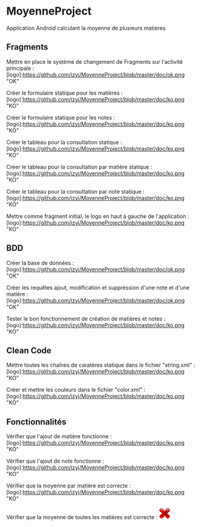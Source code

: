 # MoyenneProject
Application Android calculant la moyenne de plusieurs matieres


## Fragments

Mettre en place le système de changement de Fragments sur l'activité principale : [logo]:https://github.com/izyj/MoyenneProject/blob/master/doc/ok.png "OK"

Créer le formulaire statique pour les matières : [logo]:https://github.com/izyj/MoyenneProject/blob/master/doc/ko.png "KO"

Créer le formulaire statique pour les notes : [logo]:https://github.com/izyj/MoyenneProject/blob/master/doc/ko.png "KO"

Créer le tableau pour la consultation statique : [logo]:https://github.com/izyj/MoyenneProject/blob/master/doc/ko.png "KO"

Créer le tableau pour la consultation par matière statique : [logo]:https://github.com/izyj/MoyenneProject/blob/master/doc/ko.png "KO"

Créer le tableau pour la consultation par note statique : [logo]:https://github.com/izyj/MoyenneProject/blob/master/doc/ko.png "KO"

Mettre comme fragment initial, le logo en haut à gauche de l'application : [logo]:https://github.com/izyj/MoyenneProject/blob/master/doc/ko.png "KO"

## BDD

Créer la base de données : [logo]:https://github.com/izyj/MoyenneProject/blob/master/doc/ok.png "OK"

Créer les requêtes ajout, modification et suppression d'une note et d'une matière : [logo]:https://github.com/izyj/MoyenneProject/blob/master/doc/ok.png "OK"

Tester le bon fonctionnement de création de matières et notes : [logo]:https://github.com/izyj/MoyenneProject/blob/master/doc/ko.png "KO"

## Clean Code

Mettre toutes les chaînes de caratères statique dans le fichier "string.xml" : [logo]:https://github.com/izyj/MoyenneProject/blob/master/doc/ko.png "KO"

Créer et mettre les couleurs dans le fichier "color.xml" : [logo]:https://github.com/izyj/MoyenneProject/blob/master/doc/ko.png "KO"

## Fonctionnalités

Vérifier que l'ajout de matière fonctionne : [logo]:https://github.com/izyj/MoyenneProject/blob/master/doc/ko.png "KO"

Vérifier que l'ajout de note fonctionne : [logo]:https://github.com/izyj/MoyenneProject/blob/master/doc/ko.png "KO"

Vérifier que la moyenne par matière est correcte : [logo]:https://github.com/izyj/MoyenneProject/blob/master/doc/ko.png "KO"

Vérifier que la moyenne de toutes les matières est correcte : 
![alt text][logoko]

[logoko]:https://github.com/izyj/MoyenneProject/blob/master/doc/ko.png "KO"
